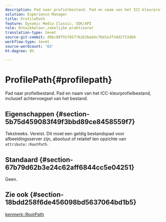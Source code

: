 ```yaml
---
description: Pad naar profielbestand. Pad en naam van het ICC-kleurprofielbestand, inclusief achtervoegsel van het bestand.
solution: Experience Manager
title: ProfilePath
feature: Dynamic Media Classic, SDK/API
role: Ontwikkelaar,zakelijke praktiserer
translation-type: tm+mt
source-git-commit: d0bc88f55f857762b3bab4c76d1e3f3dd2733d60
workflow-type: tm+mt
source-wordcount: '63'
ht-degree: 0%

---
```



# ProfilePath{#profilepath}

Pad naar profielbestand. Pad en naam van het ICC-kleurprofielbestand, inclusief achtervoegsel van het bestand.

## Eigenschappen {#section-5b75d459083f49f3bbd89ce8458559f7}

Tekstreeks. Vereist. Dit moet een geldig bestandspad voor afbeeldingsserver zijn, absoluut of relatief ten opzichte van `attribute::RootPath`.

## Standaard {#section-67b79d62b3e24c62aff6844cc5e04251}

Geen.

## Zie ook {#section-18bdd258f6de456098bd5637064bd1b5}

[kenmerk::RootPath](../../../../../ir-api/material-cat/image-rendering-api-ref/c-ir-material-catalog/c-ir-attributes-reference/r-ir-rootpath.md#reference-a4d7c96b62e14fcbad1740c702f160f3)
